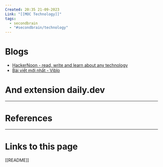 ```yaml
---
Created: 20:35 21-09-2023
Link: "[[MOC Technology]]"
tags:
  - secondbrain
  - "#secondbrain/technology"
---
```


# Blogs
- [HackerNoon - read, write and learn about any technology](https://hackernoon.com/)
- [Bài viết mới nhất - Viblo](https://viblo.asia/newest)

# And extension daily.dev




--- 
# References



--- 
# Links to this page
[[README]]
